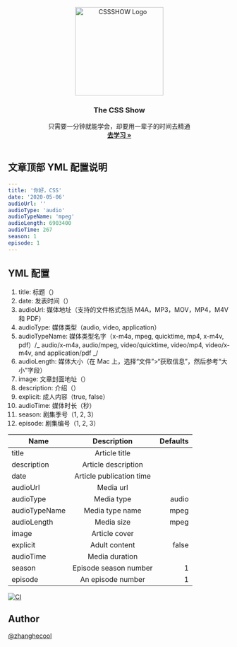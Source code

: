 <p align="center">
  <a href="https://css.show/">
    <img src="https://cdn.jsdelivr.net/gh/zhanghecool/cssdotshow@main/public/images/CSSSHOW.svg" alt="CSSSHOW Logo" width="200">
  </a>
</p>

<h3 align="center">The CSS Show</h3>

<p align="center">
  只需要一分钟就能学会，却要用一辈子的时间去精通
  <br>
  <a href="https://css.show/"><strong>去学习 »</strong></a>
  <br>
  <br>
</p>

## 文章顶部 YML 配置说明

```yml
---
title: '你好，CSS'
date: '2020-05-06'
audioUrl: ''
audioType: 'audio'
audioTypeName: 'mpeg'
audioLength: 6903400
audioTime: 267
season: 1
episode: 1
---

```

## YML 配置

1. title: 标题（）
2. date: 发表时间（）
3. audioUrl: 媒体地址（支持的文件格式包括 M4A，MP3，MOV，MP4，M4V 和 PDF）
4. audioType: 媒体类型（audio, video, application）
5. audioTypeName: 媒体类型名字（x-m4a, mpeg, quicktime, mp4, x-m4v, pdf）/_ audio/x-m4a, audio/mpeg, video/quicktime, video/mp4, video/x-m4v, and application/pdf _/
6. audioLength: 媒体大小（在 Mac 上，选择“文件”>“获取信息”，然后参考“大小”字段）
7. image: 文章封面地址（）
8. description: 介绍（）
9. explicit: 成人内容（true, false）
10. audioTime: 媒体时长（秒）
11. season: 剧集季号（1, 2, 3）
12. episode: 剧集编号（1, 2, 3）

| Name          |       Description        | Defaults |
| ------------- | :----------------------: | -------: |
| title         |      Article title       |          |
| description   |   Article description    |          |
| date          | Article publication time |          |
| audioUrl      |        Media url         |          |
| audioType     |        Media type        |    audio |
| audioTypeName |     Media type name      |     mpeg |
| audioLength   |        Media size        |     mpeg |
| image         |      Article cover       |          |
| explicit      |      Adult content       |    false |
| audioTime     |      Media duration      |          |
| season        |  Episode season number   |        1 |
| episode       |    An episode number     |        1 |

[![CI](https://github.com/zhanghecool/cssdotshow/actions/workflows/ci.yml/badge.svg)](https://github.com/zhanghecool/cssdotshow/actions/workflows/ci.yml)

## Author

[@zhanghecool](https://github.com/zhanghecool)
